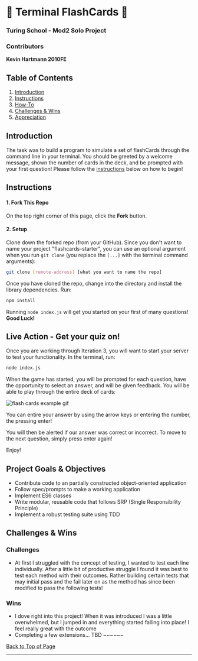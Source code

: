 # 📝 Terminal FlashCards 📝
### Turing School - Mod2 Solo Project

### Contributors
**Kevin Hartmann 2010FE**

## Table of Contents
1. [Introduction](#introduction)
2. [Instructions](#instructions)
3. [How-To](#Live-Action...Get-your-quiz-on!)
4. [Challenges & Wins](#challenges-&-wins)
5. [Appreciation](#appreciation)

## Introduction
  The task was to build a program to simulate a set of flashCards through the command line in your terminal. You should be greeted by a welcome message, shown the number of cards in the deck, and be prompted with your first question! Please follow the [instructions](#instructions) below on how to begin!


## Instructions

#### 1. Fork This Repo

On the top right corner of this page, click the **Fork** button.

#### 2. Setup

Clone down the forked repo (from your GitHub). Since you don't want to name your project "flashcards-starter", you can use an optional argument when you run `git clone` (you replace the `[...]` with the terminal command arguments):

```bash
git clone [remote-address] [what you want to name the repo]
```

Once you have cloned the repo, change into the directory and install the library dependencies. Run:

```bash
npm install
```

Running `node index.js` will get you started on your first of many questions!
**Good Luck!**

## Live Action - Get your quiz on!

Once you are working through Iteration 3, you will want to start your server to test your functionality.
In the terminal, run:

```bash
node index.js
```

When the game has started, you will be prompted for each question, have the opportunity to select an answer, and will be given feedback. You will be able to play through the entire deck of cards:

![flash cards example gif](https://media.giphy.com/media/ZBl76qKPbtq767rv09/giphy.gif)

You can entire your answer by using the arrow keys or entering the number, the pressing enter!

You will then be alerted if our answer was correct or incorrect. To move to the next question, simply press enter again!

Enjoy!

## Project Goals & Objectives

- Contribute code to an partially constructed object-oriented application
- Follow spec/prompts to make a working application
- Implement ES6 classes
- Write modular, reusable code that follows SRP (Single Responsibility Principle)
- Implement a robust testing suite using TDD

## Challenges & Wins

### Challenges

- At first I struggled with the concept of testing, I wanted to test each line individually. After a little bit of productive struggle I found it was best to test each method with their outcomes. Rather building certain tests that may initial pass and the fail later on as the method has since been modified to pass the following tests!

### Wins

- I dove right into this project! When it was introduced I was a little overwhelmed, but I jumped in and everything started falling into place! I feel really great with the outcome
- Completing a few extensions... TBD ~~~~~~

[Back to Top of Page](#contributors)

---
